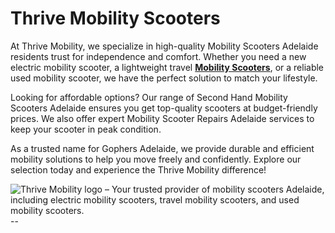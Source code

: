 # Thrive Mobility Scooters
At Thrive Mobility, we specialize in high-quality Mobility Scooters Adelaide residents trust for independence and comfort. Whether you need a new electric mobility scooter, a lightweight travel **[Mobility Scooters]([URL](https://thrivemobility.au/mobility-scooters-adelaide-locations/))**, or a reliable used mobility scooter, we have the perfect solution to match your lifestyle.

Looking for affordable options? Our range of Second Hand Mobility Scooters Adelaide ensures you get top-quality scooters at budget-friendly prices. We also offer expert Mobility Scooter Repairs Adelaide services to keep your scooter in peak condition.

As a trusted name for Gophers Adelaide, we provide durable and efficient mobility solutions to help you move freely and confidently. Explore our selection today and experience the Thrive Mobility difference!
<html>
<body>
<!--StartFragment--><google-sheets-html-origin><!--td {border: 1px solid #cccccc;}br {mso-data-placement:same-cell;}-->
<img src="https://scontent.fper13-1.fna.fbcdn.net/v/t39.30808-1/458380019_1030396359094248_9074938986729884837_n.jpg?stp=c384.0.360.360a_dst-jpg_s200x200_tt6&_nc_cat=104&ccb=1-7&_nc_sid=2d3e12&_nc_eui2=AeFGzmwCaoUw62zSfzwchFCVjP536awcFiGM_nfprBwWITmm2gPB1d3Yb5yEFc0ZNFhHfmeDXghZ7nV9Y0dviEwQ&_nc_ohc=5OJwvhtrni0Q7kNvgGgsCRR&_nc_oc=AdhprsfMoeyqH_Oj0wWCB-Ip9NMBlz91OEah4sXFdCpkjIDVs1whXAkf7FIg7Fi1VCY&_nc_zt=24&_nc_ht=scontent.fper13-1.fna&_nc_gid=AlkJrlZIpIO6azr8JZxyDXx&oh=00_AYB9fCAVBO_POWS2MqyJF_5rjiNv4l8Uoi4ZX9RaW5oF7g&oe=67C47F2F" alt="Thrive Mobility logo – Your trusted provider of mobility scooters Adelaide, including electric mobility scooters, travel mobility scooters, and used mobility scooters."/>
--


<!--EndFragment-->
</body>
</html>

